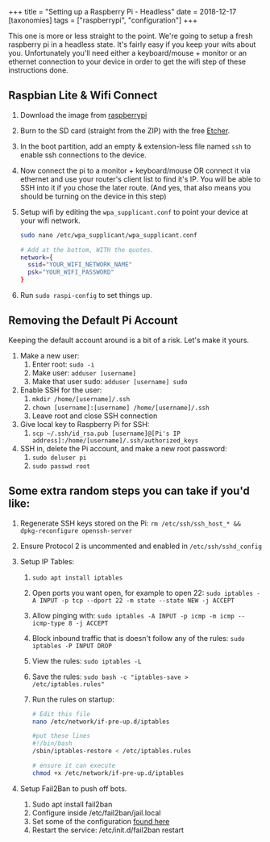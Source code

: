 +++
title = "Setting up a Raspberry Pi - Headless"
date = 2018-12-17
[taxonomies]
tags = ["raspberrypi", "configuration"]
+++

This one is more or less straight to the point. We're going to setup a fresh raspberry pi in a headless state. It's fairly easy if you keep your wits about you.<!-- more --> Unfortunately you'll need either a keyboard/mouse + monitor or an ethernet connection to your device in order to get the wifi step of these instructions done.

## Raspbian Lite & Wifi Connect

1.  Download the image from [raspberrypi](https://www.raspberrypi.org/downloads/raspbian/)
2.  Burn to the SD card (straight from the ZIP) with the free [Etcher](https://etcher.io/).
3.  In the boot partition, add an empty & extension-less file named `ssh` to enable ssh connections to the device.
4.  Now connect the pi to a monitor + keyboard/mouse OR connect it via ethernet and use your router's client list to find it's IP. You will be able to SSH into it if you chose the later route. (And yes, that also means you should be turning on the device in this step)
5.  Setup wifi by editing the `wpa_supplicant.conf` to point your device at your wifi network.

    ```sh
    sudo nano /etc/wpa_supplicant/wpa_supplicant.conf

    # Add at the bottom, WITH the quotes.
    network={
      ssid="YOUR_WIFI_NETWORK_NAME"
      psk="YOUR_WIFI_PASSWORD"
    }
    ```

6.  Run `sudo raspi-config` to set things up.

## Removing the Default Pi Account

Keeping the default account around is a bit of a risk. Let's make it yours.

1. Make a new user:
   1. Enter root: `sudo -i`
   2. Make user: `adduser [username]`
   3. Make that user sudo: `adduser [username] sudo`
2. Enable SSH for the user:
   1. `mkdir /home/[username]/.ssh`
   2. `chown [username]:[username] /home/[username]/.ssh`
   3. Leave root and close SSH connection
3. Give local key to Raspberry Pi for SSH:
   1. `scp ~/.ssh/id_rsa.pub [username]@[Pi's IP address]:/home/[username]/.ssh/authorized_keys`
4. SSH in, delete the Pi account, and make a new root password:
   1. `sudo deluser pi`
   2. `sudo passwd root`

## Some extra random steps you can take if you'd like:

1.  Regenerate SSH keys stored on the Pi:
    `rm /etc/ssh/ssh_host_* && dpkg-reconfigure openssh-server`
2.  Ensure Protocol 2 is uncommented and enabled in `/etc/ssh/sshd_config`
3.  Setup IP Tables:

    1.  `sudo apt install iptables`
    2.  Open ports you want open, for example to open 22: `sudo iptables -A INPUT -p tcp --dport 22 -m state --state NEW -j ACCEPT`
    3.  Allow pinging with: `sudo iptables -A INPUT -p icmp -m icmp --icmp-type 8 -j ACCEPT`
    4.  Block inbound traffic that is doesn't follow any of the rules: `sudo iptables -P INPUT DROP`
    5.  View the rules: `sudo iptables -L`
    6.  Save the rules: `sudo bash -c "iptables-save > /etc/iptables.rules"`
    7.  Run the rules on startup:

        ```sh
        # Edit this file
        nano /etc/network/if-pre-up.d/iptables

        #put these lines
        #!/bin/bash
        /sbin/iptables-restore < /etc/iptables.rules

        # ensure it can execute
        chmod +x /etc/network/if-pre-up.d/iptables
        ```

4.  Setup Fail2Ban to push off bots.
    1. Sudo apt install fail2ban
    2. Configure inside /etc/fail2ban/jail.local
    3. Set some of the configuration [found here](http://felipeferreira.net/index.php/2008/10/securing-your-ssh-with-fail2ban/)
    4. Restart the service: /etc/init.d/fail2ban restart
